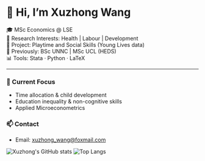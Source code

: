 # 👋 Hi, I’m Xuzhong Wang

🎓 MSc Economics @ LSE  
🔬 Research Interests: Health | Labour | Development  
🧠 Project: Playtime and Social Skills (Young Lives data)  
📘 Previously: BSc UNNC | MSc UCL (HEDS)  
📊 Tools: Stata · Python · LaTeX  

---

### 💼 Current Focus
- Time allocation & child development  
- Education inequality & non-cognitive skills  
- Applied Microeconometrics

### 📫 Contact
- Email: xuzhong_wang@foxmail.com


![Xuzhong's GitHub stats](https://github-readme-stats.vercel.app/api?username=xuzhong-wang&show_icons=true&theme=tokyonight)
![Top Langs](https://github-readme-stats.vercel.app/api/top-langs/?username=xuzhong-wang&layout=compact&theme=tokyonight)
